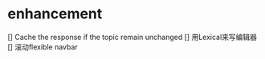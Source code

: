 # enhancement

[] Cache the response if the topic remain unchanged
[] 用Lexical来写编辑器  
[] 滚动flexible navbar